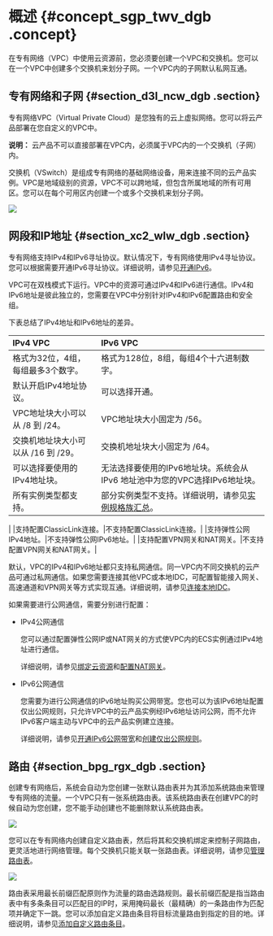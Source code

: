 # 概述 {#concept_sgp_twv_dgb .concept}

在专有网络（VPC）中使用云资源前，您必须要创建一个VPC和交换机。您可以在一个VPC中创建多个交换机来划分子网。一个VPC内的子网默认私网互通。

## 专有网络和子网 {#section_d3l_ncw_dgb .section}

专有网络VPC（Virtual Private Cloud）是您独有的云上虚拟网络。您可以将云产品部署在您自定义的VPC中。

**说明：** 云产品不可以直接部署在VPC内，必须属于VPC内的一个交换机（子网）内。

交换机（VSwitch）是组成专有网络的基础网络设备，用来连接不同的云产品实例。VPC是地域级别的资源，VPC不可以跨地域，但包含所属地域的所有可用区。您可以在每个可用区内创建一个或多个交换机来划分子网。

![](http://static-aliyun-doc.oss-cn-hangzhou.aliyuncs.com/assets/img/80559/155185945934448_zh-CN.png)

## 网段和IP地址 {#section_xc2_wlw_dgb .section}

专有网络支持IPv4和IPv6寻址协议。默认情况下，专有网络使用IPv4寻址协议。您可以根据需要开通IPv6寻址协议。详细说明，请参见[开通IPv6](intl.zh-CN/用户指南/使用IPv6/开通IPv6.md#)。

VPC可在双栈模式下运行。VPC中的资源可通过IPv4和IPv6进行通信。IPv4和IPv6地址是彼此独立的，您需要在VPC中分别针对IPv4和IPv6配置路由和安全组。

下表总结了IPv4地址和IPv6地址的差异。

|IPv4 VPC|IPv6 VPC|
|:-------|:-------|
|格式为32位，4组，每组最多3个数字。|格式为128位，8组，每组4个十六进制数字。|
|默认开启IPv4地址协议。|可以选择开通。|
|VPC地址块大小可以从 /8 到 /24。|VPC地址块大小固定为 /56。|
|交换机地址块大小可以从 /16 到 /29。|交换机地址块大小固定为 /64。|
|可以选择要使用的IPv4地址块。|无法选择要使用的IPv6地址块。系统会从IPv6 地址池中为您的VPC选择IPv6地址块。|
|所有实例类型都支持。|部分实例类型不支持。详细说明，请参见[实例规格族汇总](../../../../../intl.zh-CN/实例/实例规格族/实例规格族汇总.md#)。

|
|支持配置ClassicLink连接。|不支持配置ClassicLink连接。|
|支持弹性公网IPv4地址。|不支持弹性公网IPv6地址。|
|支持配置VPN网关和NAT网关。|不支持配置VPN网关和NAT网关。|

默认，VPC的IPv4和IPv6地址都只支持私网通信。同一VPC内不同交换机的云产品可通过私网通信。如果您需要连接其他VPC或本地IDC，可配置智能接入网关、高速通道和VPN网关等方式实现互通。详细说明，请参见[连接本地IDC](intl.zh-CN/用户指南/网络连接/连接本地IDC.md#)。

如果需要进行公网通信，需要分别进行配置：

-   IPv4公网通信

    您可以通过配置弹性公网IP或NAT网关的方式使VPC内的ECS实例通过IPv4地址进行通信。

    详细说明，请参见[绑定云资源](../../../../../intl.zh-CN/用户指南/绑定云资源.md#)和[配置NAT网关](../../../../../intl.zh-CN/快速入门/教程概述.md#)。

-   IPv6公网通信

    您需要为进行公网通信的IPv6地址购买公网带宽。您也可以为该IPv6地址配置仅出公网规则，只允许VPC中的云产品实例经IPv6地址访问公网，而不允许IPv6客户端主动与VPC中的云产品实例建立连接。

    详细说明，请参见[开通IPv6公网带宽](../../../../../intl.zh-CN/用户指南/管理IPv6公网带宽/开通IPv6公网带宽.md#)和[创建仅出公网规则](../../../../../intl.zh-CN/用户指南/管理出公网规则/创建仅出公网规则.md#)。


## 路由 {#section_bpg_rgx_dgb .section}

创建专有网络后，系统会自动为您创建一张默认路由表并为其添加系统路由来管理专有网络的流量。一个VPC只有一张系统路由表。该系统路由表在创建VPC的时候自动为您创建，您不能手动创建也不能删除默认系统路由表。

![](http://static-aliyun-doc.oss-cn-hangzhou.aliyuncs.com/assets/img/80559/155185945934508_zh-CN.png)

您可以在专有网络内创建自定义路由表，然后将其和交换机绑定来控制子网路由，更灵活地进行网络管理。每个交换机只能关联一张路由表。详细说明，请参见[管理路由表](intl.zh-CN/用户指南/路由/管理路由表.md#)。

![](http://static-aliyun-doc.oss-cn-hangzhou.aliyuncs.com/assets/img/80559/155185945934509_zh-CN.png)

路由表采用最长前缀匹配原则作为流量的路由选路规则。最长前缀匹配是指当路由表中有多条条目可以匹配目的IP时，采用掩码最长（最精确）的一条路由作为匹配项并确定下一跳。您可以添加自定义路由条目将目标流量路由到指定的目的地。详细说明，请参见[添加自定义路由条目](intl.zh-CN/用户指南/路由/添加自定义路由条目.md#)。

